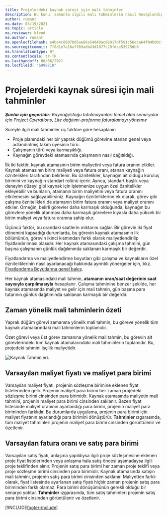 ```yaml
---
title: Projelerdeki kaynak süresi için mali tahminler
description: Bu konu, zamanla ilgili mali tahminlerin nasıl hesaplandığı hakkında bilgi sağlar.
author: rumant
ms.date: 03/19/2021
ms.topic: article
ms.reviewer: kfend
ms.author: rumant
ms.openlocfilehash: e4be4c8087005ae66a54d40ac88017df591c56eca64f04b00cf34b0e5a8a09ce
ms.sourcegitcommit: 7f8d1e7a16af769adb43d1877c28fdce53975db8
ms.translationtype: HT
ms.contentlocale: tr-TR
ms.lasthandoff: 08/06/2021
ms.locfileid: "6998710"
---
```

# <a name="financial-estimates-for-resource-time-on-projects"></a>Projelerdeki kaynak süresi için mali tahminler

_**Şunlar için geçerlidir:** Kaynağı/stoğu tutulmayanları temel alan senaryolar için Project Operations, Lite dağıtımı-proforma faturalamayı yönetme_

Süreyle ilgili mali tahminler üç faktöre göre hesaplanır: 

- Proje planındaki her bir yaprak düğümü görevine atanan genel veya adlandırılmış takım üyesinin türü. 
- Çalışmanın türü veya karmaşıklığı.
- Kaynağın görevdeki atamasında çalışmanın nasıl dağıtıldığı. 

İlk iki faktör, kaynak atamasının birim maliyetini veya fatura oranını etkiler. Kaynak atamasının birim maliyeti veya fatura oranı, atanan kaynağın öznitelikleri tarafından belirlenir. Bu öznitelikler, kaynağın ait olduğu kuruluş birimini ve kaynağın standart rolünü içerir. Ayrıca, standart başlık veya deneyim düzeyi gibi kaynak için işletmenize uygun özel öznitelikler ekleyebilir ve bunların, atamanın birim maliyetini veya fatura oranını etkilemesini sağlayabilirsiniz.
Kaynağın özniteliklerine ek olarak, görev gibi çalışma öznitelikleri de atamanın birim fatura oranını veya maliyet oranını etkiler. Örneğin, belirli görevler daha karmaşık olduğunda, kaynağın bu görevlere yönelik atanması daha karmaşık görevlere kıyasla daha yüksek bir birim maliyet veya fatura oranına sahip olur.   

Üçüncü faktör, bu orandaki saatlerin miktarını sağlar. Bir görevin iki fiyat dönemini kapsadığı durumlarda, bu görevin kaynak atamasının ilk bölümünün, görevin ikinci kısmından farklı olarak maliyetlendirilip fiyatlandırılması olasıdır. Her kaynak atamasındaki çalışma tahmini, gün başına çalışmanın günlük dağılımında saklanan karmaşık bir değerdir.

Fiyatlandırma ve maliyetlendirme boyutları gibi çalışma ve kaynakların özel özniteliklerinin nasıl ayarlanacağı hakkında ayrıntılı yönergeler için, bkz. [Fiyatlandırma Boyutlarına genel bakış](../pricing-costing/pricing-dimensions-overview.md).

Her kaynak atamasındaki mali tahmin, **atamanın oran/saat değerinin saat sayısıyla çarpılmasıyla** hesaplanır.  Çalışma tahminine benzer şekilde, her kaynak atamasında maliyet ve gelir için mali tahmin, gün başına para tutarının günlük dağıtımında saklanan karmaşık bir değerdir. 

## <a name="summarizing-financial-estimates-for-time"></a>Zaman yönelik mali tahminlerin özeti
Yaprak düğüm görevi zamanına yönelik mali tahmin, bu göreve yönelik tüm kaynak atamalarındaki mali tahminlerin toplamıdır.

Özet görevi veya üst görev zamanına yönelik mali tahmin, bu görevin alt görevlerindeki tüm kaynak atamalarındaki mali tahminlerin toplamıdır. Bu, projedeki tahmini işçilik maliyetidir. 

![Kaynak Tahminleri.](./media/navigation12.png)

## <a name="default-cost-price-and-cost-currency"></a>Varsayılan maliyet fiyatı ve maliyet para birimi

Varsayılan maliyet fiyatı, projenin sözleşme birimine eklenen fiyat listelerinden gelir. Projenin maliyet para birimi her zaman projedeki sözleşme birimi cinsinden para birimidir. Kaynak atamasında maliyetin mali tahmini, projenin maliyet para birimi cinsinden saklanır. Bazen fiyat listesinde maliyet oranının ayarlandığı para birimi, projenin maliyet para biriminden farklıdır. Bu durumlarda uygulama, projenin para birimi için maliyet fiyatının ayarlandığı para birimini dönüştürür. **Tahminler** ızgarasında, tüm maliyet tahminleri projenin maliyet para birimi cinsinden görüntülenir ve özetlenir. 

## <a name="default-bill-rate-and-sales-currency"></a>Varsayılan fatura oranı ve satış para birimi

Varsayılan satış fiyatı, anlaşma yapıldıysa ilgili proje sözleşmesine eklenen proje fiyat listelerinden veya anlaşma hala satış öncesi aşamadaysa ilgili proje teklifinden alınır. Projenin satış para birimi her zaman proje teklifi veya proje sözleşme birimi cinsinden para birimidir. Kaynak atamasında satışın mali tahmini, projenin satış para birimi cinsinden saklanır. Maliyetten farklı olarak, fiyat listesinde ayarlanan satış fiyatı hiçbir zaman projenin satış para biriminden farklı olamaz. Para birimi dönüşümünün gerekli olduğu bir senaryo yoktur. **Tahminler** ızgarasında, tüm satış tahminleri projenin satış para birimi cinsinden görüntülenir ve özetlenir. 

[!INCLUDE[footer-include](../includes/footer-banner.md)]
